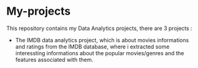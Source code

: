# My-projects
This repository contains my Data Analytics projects, there are 3 projects :
- The IMDB data analytics project, which is about movies informations and ratings from the IMDB database, where i extracted some interessting informations
about the popular movies/genres and the features associated with them.

